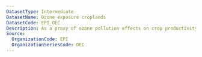 ```yaml
---
DatasetType: Intermediate
DatasetName: Ozone exposure croplands
DatasetCode: EPI_OEC
Description: As a proxy of ozone pollution effects on crop productivity
Source:
  OrganizationCode: EPI
  OrganizationSeriesCode: OEC
---
```

